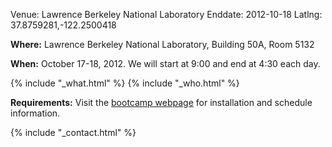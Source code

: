Venue: Lawrence Berkeley National Laboratory
Enddate: 2012-10-18
Latlng: 37.8759281,-122.2500418

<p><strong>Where:</strong> Lawrence Berkeley National Laboratory, Building 50A, Room 5132</p>
<p><strong>When:</strong> October 17-18, 2012. We will start at 9:00 and end at 4:30 each day.</p>
{% include "_what.html" %}
{% include "_who.html" %}
<p><strong>Requirements:</strong> Visit the <a href="http://swcarpentry.github.com/2012-10-lbl/">bootcamp webpage</a> for installation and schedule information.</p>
{% include "_contact.html" %}
